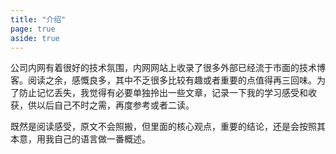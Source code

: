 ```yaml
---
title: "介绍"
page: true
aside: true
---
```


公司内网有着很好的技术氛围，内网网站上收录了很多外部已经流于市面的技术博客。阅读之余，感慨良多，其中不乏很多比较有趣或者重要的点值得再三回味。为了防止记忆丢失，我觉得有必要单独拎出一些文章，记录一下我的学习感受和收获，供以后自己不时之需，再度参考或者二读。

既然是阅读感受，原文不会照搬，但里面的核心观点，重要的结论，还是会按照其本意，用我自己的语言做一番概述。